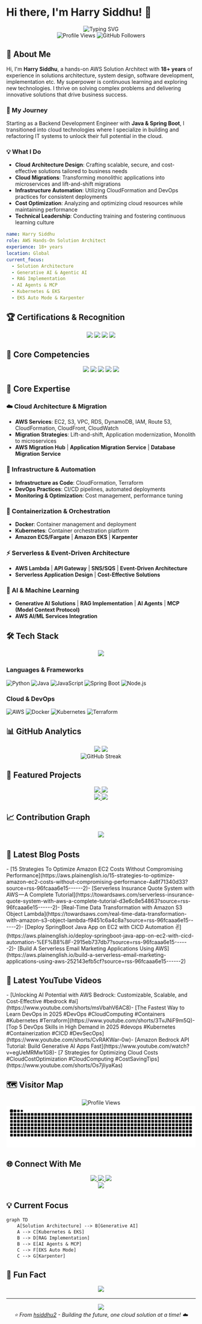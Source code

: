 # Hi there, I'm Harry Siddhu! 👋

<div align="center">
  <img src="https://readme-typing-svg.herokuapp.com?font=Fira+Code&size=30&duration=3000&pause=1000&color=FF6B35&center=true&vCenter=true&width=600&lines=AWS+Hands-On+Solution+Architect;AWS+Community+Builder;3X+AWS+Certified;Cloud+Migration+Expert;Serverless+%26+Container+Specialist" alt="Typing SVG" />
</div>

<div align="center">
  <img src="https://komarev.com/ghpvc/?username=hsiddhu2&label=Profile%20views&color=0e75b6&style=flat" alt="Profile Views" />
  <img src="https://img.shields.io/github/followers/hsiddhu2?label=Followers&style=social" alt="GitHub Followers" />
</div>

## 🚀 About Me

Hi, I'm **Harry Siddhu**, a hands-on AWS Solution Architect with **18+ years** of experience in solutions architecture, system design, software development, implementation etc. My superpower is continuous learning and exploring new technologies. I thrive on solving complex problems and delivering innovative solutions that drive business success.

### 🎯 My Journey
Starting as a Backend Development Engineer with **Java & Spring Boot**, I transitioned into cloud technologies where I specialize in building and refactoring IT systems to unlock their full potential in the cloud.

### 💡 What I Do
- **Cloud Architecture Design**: Crafting scalable, secure, and cost-effective solutions tailored to business needs
- **Cloud Migrations**: Transforming monolithic applications into microservices and lift-and-shift migrations
- **Infrastructure Automation**: Utilizing CloudFormation and DevOps practices for consistent deployments
- **Cost Optimization**: Analyzing and optimizing cloud resources while maintaining performance
- **Technical Leadership**: Conducting training and fostering continuous learning culture

```yaml
name: Harry Siddhu
role: AWS Hands-On Solution Architect
experience: 18+ years
location: Global
current_focus: 
  - Solution Architecture
  - Generative AI & Agentic AI
  - RAG Implementation
  - AI Agents & MCP
  - Kubernetes & EKS
  - EKS Auto Mode & Karpenter
```

## 🏆 Certifications & Recognition

<div align="center">
  <img src="https://img.shields.io/badge/AWS-Solutions%20Architect-FF9900?style=for-the-badge&logo=amazon-aws&logoColor=white" />
  <img src="https://img.shields.io/badge/AWS-Developer-FF9900?style=for-the-badge&logo=amazon-aws&logoColor=white" />
  <img src="https://img.shields.io/badge/AWS-SysOps%20Administrator-FF9900?style=for-the-badge&logo=amazon-aws&logoColor=white" />
  <img src="https://img.shields.io/badge/AWS-Community%20Builder-FF6B35?style=for-the-badge&logo=amazon-aws&logoColor=white" />
</div>

## 🎯 Core Competencies

<div align="center">
  <img src="https://img.shields.io/badge/Cloud%20Architecture-2E8B57?style=for-the-badge&logo=amazonaws&logoColor=white" />
  <img src="https://img.shields.io/badge/Security-DC143C?style=for-the-badge&logo=shield&logoColor=white" />
  <img src="https://img.shields.io/badge/Cost%20Optimization-4169E1?style=for-the-badge&logo=calculator&logoColor=white" />
  <img src="https://img.shields.io/badge/Scalability-FF8C00?style=for-the-badge&logo=trending-up&logoColor=white" />
  <img src="https://img.shields.io/badge/Migration-8A2BE2?style=for-the-badge&logo=arrow-right&logoColor=white" />
</div>

## 💼 Core Expertise

### ☁️ Cloud Architecture & Migration
- **AWS Services**: EC2, S3, VPC, RDS, DynamoDB, IAM, Route 53, CloudFormation, CloudFront, CloudWatch
- **Migration Strategies**: Lift-and-shift, Application modernization, Monolith to microservices
- **AWS Migration Hub** | **Application Migration Service** | **Database Migration Service**

### 🔧 Infrastructure & Automation
- **Infrastructure as Code**: CloudFormation, Terraform
- **DevOps Practices**: CI/CD pipelines, automated deployments
- **Monitoring & Optimization**: Cost management, performance tuning

### 🐳 Containerization & Orchestration
- **Docker**: Container management and deployment
- **Kubernetes**: Container orchestration platform
- **Amazon ECS/Fargate** | **Amazon EKS** | **Karpenter**

### ⚡ Serverless & Event-Driven Architecture
- **AWS Lambda** | **API Gateway** | **SNS/SQS** | **Event-Driven Architecture**
- **Serverless Application Design** | **Cost-Effective Solutions**

### 🤖 AI & Machine Learning
- **Generative AI Solutions** | **RAG Implementation** | **AI Agents** | **MCP (Model Context Protocol)**
- **AWS AI/ML Services Integration**

## 🛠️ Tech Stack

<div align="center">
  <img src="https://skillicons.dev/icons?i=aws,docker,kubernetes,python,java,spring,nodejs,react,terraform,git&theme=dark" />
</div>

### Languages & Frameworks
![Python](https://img.shields.io/badge/Python-3776AB?style=flat&logo=python&logoColor=white)
![Java](https://img.shields.io/badge/Java-ED8B00?style=flat&logo=java&logoColor=white)
![JavaScript](https://img.shields.io/badge/JavaScript-F7DF1E?style=flat&logo=javascript&logoColor=black)
![Spring Boot](https://img.shields.io/badge/Spring_Boot-6DB33F?style=flat&logo=spring-boot&logoColor=white)
![Node.js](https://img.shields.io/badge/Node.js-43853D?style=flat&logo=node.js&logoColor=white)

### Cloud & DevOps
![AWS](https://img.shields.io/badge/AWS-232F3E?style=flat&logo=amazon-aws&logoColor=white)
![Docker](https://img.shields.io/badge/Docker-2496ED?style=flat&logo=docker&logoColor=white)
![Kubernetes](https://img.shields.io/badge/Kubernetes-326CE5?style=flat&logo=kubernetes&logoColor=white)
![Terraform](https://img.shields.io/badge/Terraform-623CE4?style=flat&logo=terraform&logoColor=white)

## 📊 GitHub Analytics

<div align="center">
  <img height="180em" src="https://github-readme-stats.vercel.app/api?username=hsiddhu2&show_icons=true&theme=tokyonight&include_all_commits=true&count_private=true"/>
  <img height="180em" src="https://github-readme-stats.vercel.app/api/top-langs/?username=hsiddhu2&layout=compact&langs_count=8&theme=tokyonight"/>
</div>

<div align="center">
  <img src="https://github-readme-streak-stats.herokuapp.com/?user=hsiddhu2&theme=tokyonight" alt="GitHub Streak" />
</div>

## 🎯 Featured Projects

<div align="center">
  <a href="https://github.com/hsiddhu2/ECS-Fargate-App-Deployment">
    <img src="https://github-readme-stats.vercel.app/api/pin/?username=hsiddhu2&repo=ECS-Fargate-App-Deployment&theme=tokyonight" />
  </a>
  <a href="https://github.com/hsiddhu2/Serverless-Email-Marketing-Application">
    <img src="https://github-readme-stats.vercel.app/api/pin/?username=hsiddhu2&repo=Serverless-Email-Marketing-Application&theme=tokyonight" />
  </a>
</div>

<div align="center">
  <a href="https://github.com/hsiddhu2/Serverless-Insurance-Quote-System">
    <img src="https://github-readme-stats.vercel.app/api/pin/?username=hsiddhu2&repo=Serverless-Insurance-Quote-System&theme=tokyonight" />
  </a>
  <a href="https://github.com/hsiddhu2/s3-object-lambda">
    <img src="https://github-readme-stats.vercel.app/api/pin/?username=hsiddhu2&repo=s3-object-lambda&theme=tokyonight" />
  </a>
</div>

## 📈 Contribution Graph

<div align="center">
  <img src="https://github-readme-activity-graph.vercel.app/graph?username=hsiddhu2&theme=tokyo-night&hide_border=true" />
</div>

## 📝 Latest Blog Posts

<!-- BLOG-POST-LIST:START -->- [15 Strategies To Optimize Amazon EC2 Costs Without Compromising Performance](https://aws.plainenglish.io/15-strategies-to-optimize-amazon-ec2-costs-without-compromising-performance-4a8f71340d33?source=rss-96fcaaa6e15------2)- [Serverless Insurance Quote System with AWS — A Complete Tutorial](https://towardsaws.com/serverless-insurance-quote-system-with-aws-a-complete-tutorial-d3e6c8e54863?source=rss-96fcaaa6e15------2)- [Real-Time Data Transformation with Amazon S3 Object Lambda](https://towardsaws.com/real-time-data-transformation-with-amazon-s3-object-lambda-f9451c6a4c8a?source=rss-96fcaaa6e15------2)- [Deploy SpringBoot Java App on EC2 with CICD Automation ✌️](https://aws.plainenglish.io/deploy-springboot-java-app-on-ec2-with-cicd-automation-%EF%B8%8F-2915eb737db7?source=rss-96fcaaa6e15------2)- [Build A Serverless Email Marketing Applications Using AWS](https://aws.plainenglish.io/build-a-serverless-email-marketing-applications-using-aws-252143efb5cf?source=rss-96fcaaa6e15------2)<!-- BLOG-POST-LIST:END -->

## 🎥 Latest YouTube Videos

<!-- YOUTUBE:START -->- [Unlocking AI Potential with AWS Bedrock: Customizable, Scalable, and Cost-Effective #bedrock #ai](https://www.youtube.com/shorts/msVbahV6AC8)- [The Fastest Way to Learn DevOps in 2025 #DevOps #CloudComputing #Containers  #Kubernetes #Terraform](https://www.youtube.com/shorts/3TvJNiF9m5Q)- [Top 5 DevOps Skills in High Demand in 2025 #devops  #Kubernetes #Containerization #CICD #DevSecOps](https://www.youtube.com/shorts/CvRAKWar-0w)- [Amazon Bedrock API Tutorial: Build Generative AI Apps Fast](https://www.youtube.com/watch?v=egUeMRMw1G8)- [7 Strategies for Optimizing Cloud Costs #CloudCostOptimization #CloudComputing #CostSavingTips](https://www.youtube.com/shorts/Os7jliyaKas)<!-- YOUTUBE:END -->

## 🗺️ Visitor Map

<div align="center">
  <img src="https://komarev.com/ghpvc/?username=hsiddhu2&label=Total%20Profile%20Views&color=brightgreen&style=for-the-badge" alt="Profile Views" />
</div>

<div align="center">
  <img src="https://raw.githubusercontent.com/hsiddhu2/hsiddhu2/output/snake.svg" alt="Snake animation" />
</div>

## 🌐 Connect With Me

<div align="center">
  <a href="https://www.linkedin.com/in/harpreetsiddhu/">
    <img src="https://img.shields.io/badge/LinkedIn-0077B5?style=for-the-badge&logo=linkedin&logoColor=white" />
  </a>
  <a href="http://medium.com/@harrysiddhu">
    <img src="https://img.shields.io/badge/Medium-12100E?style=for-the-badge&logo=medium&logoColor=white" />
  </a>
  <a href="https://www.youtube.com/@CloudWithHarry">
    <img src="https://img.shields.io/badge/YouTube-FF0000?style=for-the-badge&logo=youtube&logoColor=white" />
  </a>
</div>

<div align="center">
  <img src="https://github-profile-summary-cards.vercel.app/api/cards/profile-details?username=hsiddhu2&theme=tokyonight" />
</div>

## 💡 Current Focus

```mermaid
graph TD
    A[Solution Architecture] --> B[Generative AI]
    A --> C[Kubernetes & EKS]
    B --> D[RAG Implementation]
    B --> E[AI Agents & MCP]
    C --> F[EKS Auto Mode]
    C --> G[Karpenter]
```

## 🎨 Fun Fact

<div align="center">
  <img src="https://quotes-github-readme.vercel.app/api?type=horizontal&theme=tokyonight" />
</div>

---

<div align="center">
  <img src="https://capsule-render.vercel.app/api?type=waving&color=gradient&height=100&section=footer" />
</div>

<div align="center">
  <i>⭐️ From <a href="https://github.com/hsiddhu2">hsiddhu2</a> - Building the future, one cloud solution at a time! ☁️</i>
</div>